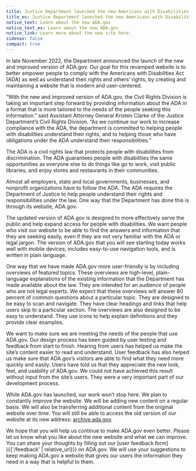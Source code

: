 ```yaml
---
title: Justice Department launched the new Americans with Disabilities Act website
title_es: Justice Department launched the new Americans with Disabilities Act website
notice_text: Learn about the new ADA.gov
notice_text_es: Learn about the new ADA.gov
notice_link: Learn more about the new site here.
sidenav: false
compact: true
---
```


In late November 2022, the Department announced the launch of the new and improved version of ADA.gov. Our goal for this revamped website is to better empower people to comply with the Americans with Disabilities Act (ADA) as well as understand their rights and others’ rights, by creating and maintaining a website that is modern and user-centered.

“With the new and improved version of ADA.gov, the Civil Rights Division is taking an important step forward by providing information about the ADA in a format that is more tailored to the needs of the people seeking this information.” said Assistant Attorney General Kristen Clarke of the Justice Department’s Civil Rights Division. “As we continue our work to increase compliance with the ADA, the department is committed to helping people with disabilities understand their rights, and to helping those who have obligations under the ADA understand their responsibilities.”

The ADA is a civil rights law that protects people with disabilities from discrimination. The ADA guarantees people with disabilities the same opportunities as everyone else to do things like go to work, visit public libraries, and enjoy stores and restaurants in their communities.

Almost all employers, state and local governments, businesses, and nonprofit organizations have to follow the ADA. The ADA requires the Department of Justice to help people understand their rights and responsibilities under the law. One way that the Department has done this is through its website, ADA.gov.

The updated version of ADA.gov is designed to more effectively serve the public and help expand access for people with disabilities. We want people who visit our website to be able to find the answers and information that they are seeking easily, even if they are not very familiar with the ADA or legal jargon. The version of ADA.gov that you will see starting today works well with mobile devices, includes easy-to-use navigation tools, and is written in plain language.

One way that we have made ADA.gov more user-friendly is by including overviews of featured topics. These overviews are high-level, plain-language explanations of the existing information that the Department has made available about the law. They are intended for an audience of people who are not legal experts. We expect that these overviews will answer 80 percent of common questions about a particular topic. They are designed to be easy to scan and navigate. They have clear headings and links that help users skip to a particular section. The overviews are also designed to be easy to understand. They use icons to help explain definitions and they provide clear examples.

We want to make sure we are meeting the needs of the people that use ADA.gov. Our design process has been guided by user testing and feedback from start to finish. Hearing from users has helped us make the site’s content easier to read and understand. User feedback has also helped us make sure that ADA.gov’s visitors are able to find what they need more quickly and easily. Users have told us that they appreciate the new look, feel, and usability of ADA.gov. We could not have achieved this result without input from the site’s users. They were a very important part of our development process.

While ADA.gov has launched, our work won’t stop here. We plan to constantly improve the website. We will be adding new content on a regular basis. We will also be transferring additional content from the original website over time. You will still be able to access the old version of our website at its new address: [archive.ada.gov](https://archive.ada.gov/).

We hope that you will help us continue to make ADA.gov even better. Please let us know what you like about the new website and what we can improve. You can share your thoughts by filling out our [user feedback form]({{'/feedback' | relative_url}}) on ADA.gov. We will use your suggestions to keep making ADA.gov a website that gives our users the information they need in a way that is helpful to them.
